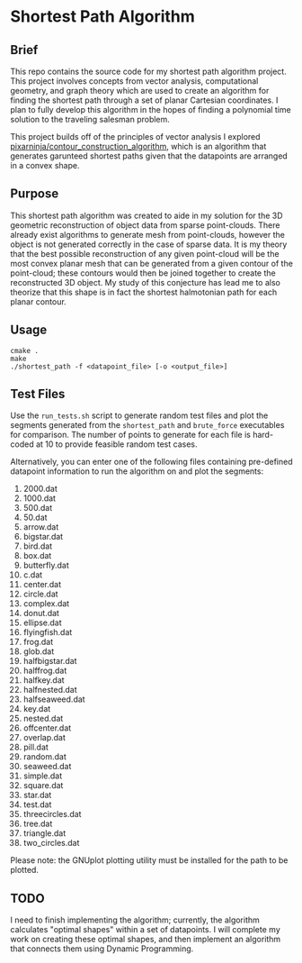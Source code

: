 # Shortest Path Algorithm

## Brief

This repo contains the source code for my shortest path algorithm project.
This project involves concepts from vector analysis, computational geometry,
and graph theory which are used to create an algorithm for finding the shortest
path through a set of planar Cartesian coordinates. I plan to fully develop this
algorithm in the hopes of finding a polynomial time solution to the traveling
salesman problem.

This project builds off of the principles of vector analysis I
explored [pixarninja/contour_construction_algorithm](https://github.com/pixarninja/contour_construction_algorithm),
which is an algorithm that generates garunteed shortest paths given that the datapoints
are arranged in a convex shape.

## Purpose

This shortest path algorithm was created to aide in my solution for the 3D
geometric reconstruction of object data from sparse point-clouds. There already exist algorithms
to generate mesh from point-clouds, however the object is not generated correctly
in the case of sparse data. It is my theory that the best possible reconstruction
of any given point-cloud will be the most convex planar mesh that can be generated
from a given contour of the point-cloud; these contours would then be joined together
to create the reconstructed 3D object. My study of this conjecture has lead me to
also theorize that this shape is in fact the shortest halmotonian path for each planar
contour.

## Usage

```
cmake .
make
./shortest_path -f <datapoint_file> [-o <output_file>]
```

## Test Files

Use the `run_tests.sh` script to generate random test files
and plot the segments generated from the `shortest_path` and
```brute_force``` executables for comparison. The number of points to generate
for each file is hard-coded at 10 to provide feasible random test cases.

Alternatively, you can enter one of the following files containing
pre-defined datapoint information to run the algorithm on and plot the segments:

1. 2000.dat
1. 1000.dat
1. 500.dat
1. 50.dat
1. arrow.dat
1. bigstar.dat
1. bird.dat
1. box.dat
1. butterfly.dat
1. c.dat
1. center.dat
1. circle.dat
1. complex.dat
1. donut.dat
1. ellipse.dat
1. flyingfish.dat
1. frog.dat
1. glob.dat
1. halfbigstar.dat
1. halffrog.dat
1. halfkey.dat
1. halfnested.dat
1. halfseaweed.dat
1. key.dat
1. nested.dat
1. offcenter.dat
1. overlap.dat
1. pill.dat
1. random.dat
1. seaweed.dat
1. simple.dat
1. square.dat
1. star.dat
1. test.dat
1. threecircles.dat
1. tree.dat
1. triangle.dat
1. two_circles.dat

Please note: the GNUplot plotting utility must be installed for the path to be plotted.

## TODO

I need to finish implementing the algorithm; currently, the algorithm calculates
"optimal shapes" within a set of datapoints. I will complete my work on
creating these optimal shapes, and then implement an algorithm that
connects them using Dynamic Programming.
